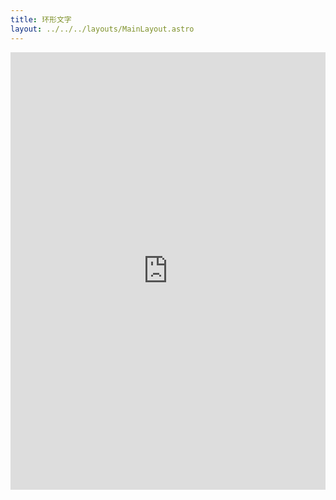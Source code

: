 ```yaml
---
title: 环形文字
layout: ../../../layouts/MainLayout.astro
---
```


<iframe height="700" style="width: 100%;" scrolling="no" title="环形文字" src="https://codepen.io/javascriptfield/embed/LYdpeOo?default-tab=result" frameborder="no" loading="lazy" allowtransparency="true" allowfullscreen="true">
  See the Pen <a href="https://codepen.io/javascriptfield/pen/LYdpeOo">
  环形文字</a> by ye (<a href="https://codepen.io/javascriptfield">@javascriptfield</a>)
  on <a href="https://codepen.io">CodePen</a>.
</iframe>
